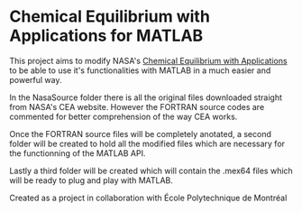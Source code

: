 <h1>Chemical Equilibrium with Applications for MATLAB</h1>

<p>This project aims to modify NASA's <a href="https://www.grc.nasa.gov/WWW/CEAWeb/">Chemical Equilibrium with Applications</a> to be able to use it's functionalities with MATLAB in a much easier and powerful way.</p>

<p>In the <emph>NasaSource</emph> folder there is all the original files downloaded straight from NASA's CEA website. However the FORTRAN source codes are commented for better comprehension of the way CEA works.</p>

<p>Once the FORTRAN source files will be completely anotated, a second folder will be created to hold all the modified files which are necessary for the functionning of the MATLAB API.</p>

<p>Lastly a third folder will be created which will contain the .mex64 files which will be ready to plug and play with MATLAB.</p>

<p>Created as a project in collaboration with École Polytechnique de Montréal</p>